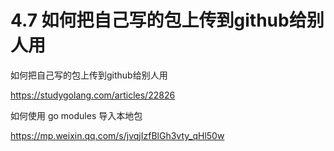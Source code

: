 # 4.7 如何把自己写的包上传到github给别人用

如何把自己写的包上传到github给别人用

https://studygolang.com/articles/22826



如何使用 go modules 导入本地包

https://mp.weixin.qq.com/s/jvqjIzfBlGh3vty_qHl50w

